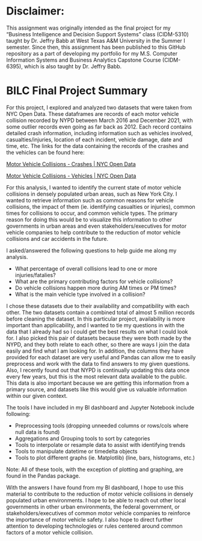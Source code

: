 # Disclaimer:

This assignment was originally intended as the final project for my “Business Intelligence and Decision Support Systems” class (CIDM-5310) taught by Dr. Jeffry Babb at West Texas A&M University in the Summer I semester. Since then, this assignment has been published to this GitHub repository as a part of developing my portfolio for my M.S. Computer Information Systems and Business Analytics Capstone Course (CIDM-6395), which is also taught by Dr. Jeffry Babb. 

# BILC Final Project Summary

For this project, I explored and analyzed two datasets that were taken from NYC Open Data. These dataframes are records of each motor vehicle collision recorded by NYPD between March 2016 and December 2021, with some outlier records even going as far back as 2012. Each record contains detailed crash information, including information such as vehicles involved, casualties/injuries, location of each incident, vehicle damage, date and time, etc. The links for the data containing the records of the crashes and the vehicles can be found here:

[Motor Vehicle Collisions - Crashes | NYC Open Data](https://data.cityofnewyork.us/Public-Safety/Motor-Vehicle-Collisions-Crashes/h9gi-nx95)

[Motor Vehicle Collisions - Vehicles | NYC Open Data](https://data.cityofnewyork.us/Public-Safety/Motor-Vehicle-Collisions-Vehicles/bm4k-52h4)

For this analysis, I wanted to identify the current state of motor vehicle collisions in densely populated urban areas, such as New York City. I wanted to retrieve information such as common reasons for vehicle collisions, the impact of them (ie. identifying casualties or injuries), common times for collisions to occur, and common vehicle types. The primary reason for doing this would be to visualize this information to other governments in urban areas and even stakeholders/executives for motor vehicle companies to help contribute to the reduction of motor vehicle collisions and car accidents in the future.

I asked/answered the following questions to help guide me along my analysis.

- What percentage of overall collisions lead to one or more injuries/fatalies?
- What are the primary contributing factors for vehicle collisions?
- Do vehicle collisions happen more during AM times or PM times?
- What is the main vehicle type involved in a collision?

I chose these datasets due to their availability and compatibility with each other. The two datasets contain a combined total of almost 5 million records before cleaning the dataset. In this particular project, availability is more important than applicability, and I wanted to tie my questions in with the data that I already had so I could get the best results on what I could look for. I also picked this pair of datasets because they were both made by the NYPD, and they both relate to each other, so there are ways I join the data easily and find what I am looking for. In addition, the columns they have provided for each dataset are very useful and Pandas can allow me to easily preprocess and work with the data to find answers to my given questions. Also, I recently found out that NYPD is continually updating this data once every few years, but this is the most relevant data available to the public. This data is also important because we are getting this information from a primary source, and datasets like this would give us valuable information within our given context.

The tools I have included in my BI dashboard and Jupyter Notebook include following:

- Preprocessing tools (dropping unneeded columns or rows/cols where null data is found)
- Aggregations and Grouping tools to sort by categories
- Tools to interpolate or resample data to assist with identifying trends
- Tools to manipulate datetime or timedelta objects
- Tools to plot different graphs (ie. Matplotlib) (line, bars, histograms, etc.)

Note: All of these tools, with the exception of plotting and graphing, are found in the Pandas package.

With the answers I have found from my BI dashboard, I hope to use this material to contribute to the reduction of motor vehicle collisions in densely populated urban environments. I hope to be able to reach out other local governments in other urban environments, the federal government, or stakeholders/executives of common motor vehicle companies to reinforce the importance of motor vehicle safety. I also hope to direct further attention to developing technologies or rules centered around common factors of a motor vehicle collision.
